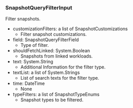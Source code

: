 ### SnapshotQueryFilterInput
Filter snapshots.

- customizationFilters: a list of SnapshotCustomizations
  - Filter snapshot customizations.
- field: SnapshotQueryFilterField
  - Type of filter.
- shouldFetchLinked: System.Boolean
  - Snapshots from linked workloads.
- text: System.String
  - Additional Information for the filter type.
- textList: a list of System.Strings
  - List of search texts for the filter type.
- time: DateTime
  - None
- typeFilters: a list of SnapshotTypeEnums
  - Snapshot types to be filtered.
